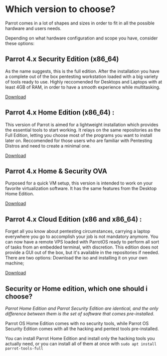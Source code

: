 # Which version to choose? #

Parrot comes in a lot of shapes and sizes in order to fit in all the possible hardware and users needs.

Depending on what hardware configuration and scope you have, consider these options:

## Parrot 4.x Security Edition (x86_64) ##

As the name suggests, this is the full edition.
After the installation you have a complete out of the box pentesting workstation loaded with a big variety of tools ready to use.
Highly reccomended for Desktops and Laptops with at least 4GB of RAM, in order to have a smooth experience while multitasking.

[Download](https://parrotsec.org/security-edition/)

## Parrot 4.x Home Edition (x86_64) : ##
This version of Parrot is aimed for a lightweight installation which provides the essential tools to start working.
It relays on the same repositories as the Full Edition, letting you choose most of the programs you want to install later on.
Reccomended for those users who are familiar with Pentesting Distros and need to create a minimal one.

[Download](https://parrotsec.org/home-edition/)

## Parrot 4.x Home & Security OVA ##
Purposed for a quick VM setup, this version is intended to work on your favorite virtualization software. It has the same features from the Desktop Home Edition.

[Download](https://download.parrot.sh/parrot/iso/4.11.1/Parrot-home-4.11.1_virtual.ova.mirrorlist)

## Parrot 4.x Cloud Edition (x86 and x86_64) : ##
Forget all you know about pentesting circumstances, carrying a laptop everywhere you go to accomplish your job is not mandatory anymore.
You can now have a remote VPS loaded with ParrotOS ready to perform all sort of tasks from an embedded terminal, with discretion. 
This edition does not provide a GUI out of the box, but it's available in the repositories if needed.
There are two options:
Download the iso and installing it on your own machine;

[Download](https://parrotsec.org/virtual/)

## Security or Home edition, which one should i choose? ##

*Parrot Home Edition and Parrot Security Edition are identical, and the only difference between them is the set of software that comes pre-installed*.

Parrot OS Home Edition comes with no security tools, while Parrot OS Security Edition comes with all the hacking and pentest tools pre-installed.

You can install Parrot Home Edition and install only the hacking tools you actually need, or you can install all of them at once with `sudo apt install parrot-tools-full`